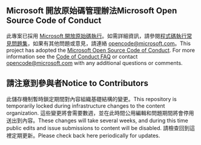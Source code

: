 ## <a name="microsoft-open-source-code-of-conduct"></a><span data-ttu-id="6f27e-101">Microsoft 開放原始碼管理辦法</span><span class="sxs-lookup"><span data-stu-id="6f27e-101">Microsoft Open Source Code of Conduct</span></span>

<span data-ttu-id="6f27e-p101">此專案已採用 [Microsoft 開放原始碼執行](https://opensource.microsoft.com/codeofconduct/)。如需詳細資訊，請參閱[程式碼執行常見問題集](https://opensource.microsoft.com/codeofconduct/faq/)，如果有其他問題或意見，請連絡 [opencode@microsoft.com](mailto:opencode@microsoft.com)。</span><span class="sxs-lookup"><span data-stu-id="6f27e-p101">This project has adopted the [Microsoft Open Source Code of Conduct](https://opensource.microsoft.com/codeofconduct/). For more information see the [Code of Conduct FAQ](https://opensource.microsoft.com/codeofconduct/faq/) or contact [opencode@microsoft.com](mailto:opencode@microsoft.com) with any additional questions or comments.</span></span>

## <a name="notice-to-contributors"></a><span data-ttu-id="6f27e-104">請注意到參與者</span><span class="sxs-lookup"><span data-stu-id="6f27e-104">Notice to Contributors</span></span>

<span data-ttu-id="6f27e-105">此儲存機制暫時鎖定期間對內容組織基礎結構的變更。</span><span class="sxs-lookup"><span data-stu-id="6f27e-105">This repository is temporarily locked during infrastructure changes to the content organization.</span></span> <span data-ttu-id="6f27e-106">這些變更將會需要數週，並在此時間公用編輯和問題期間將會停用送出到內容。</span><span class="sxs-lookup"><span data-stu-id="6f27e-106">These changes will take several weeks, and during this time public edits and issue submissions to content will be disabled.</span></span> <span data-ttu-id="6f27e-107">請檢查回到這裡定期更新。</span><span class="sxs-lookup"><span data-stu-id="6f27e-107">Please check back here periodically for updates.</span></span>
